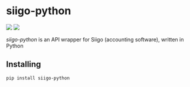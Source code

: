 # siigo-python
![](https://img.shields.io/badge/version-0.1.0-success) ![](https://img.shields.io/badge/Python-3.8%20|%203.9%20|%203.10%20|%203.11-4B8BBE?logo=python&logoColor=white)  

*siigo-python* is an API wrapper for Siigo (accounting software), written in Python

## Installing
```
pip install siigo-python
```